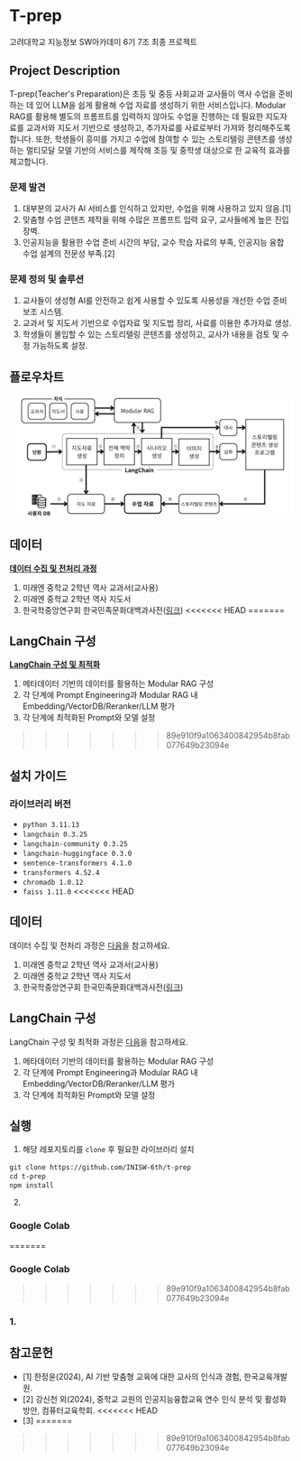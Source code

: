 # T-prep

고려대학교 지능정보 SW아카데미 6기 7조 최종 프로젝트
<!--
- 아이디어 경진대회 **우수상**(한국경제신문사장상)
-->
## Project Description

T-prep(Teacher's Preparation)은 초등 및 중등 사회교과 교사들이 역사 수업을 준비하는 데 있어 LLM을 쉽게 활용해 수업 자료를 생성하기 위한 서비스입니다. Modular RAG를 활용해 별도의 프롬프트를 입력하지 않아도 수업을 진행하는 데 필요한 지도자료를 교과서와 지도서 기반으로 생성하고, 추가자료를 사료로부터 가져와 정리해주도록 합니다. 또한, 학생들이 흥미를 가지고 수업에 참여할 수 있는 스토리텔링 콘텐츠를 생성하는 멀티모달 모델 기반의 서비스를 제작해 초등 및 중학생 대상으로 한 교육적 효과를 제고합니다.

### 문제 발견
1. 대부분의 교사가 AI 서비스를 인식하고 있지만, 수업을 위해 사용하고 있지 않음.[1]
2. 맞춤형 수업 콘텐츠 제작을 위해 수많은 프롬프트 입력 요구, 교사들에게 높은 진입장벽.
3. 인공지능을 활용한 수업 준비 시간의 부담, 교수 학습 자료의 부족, 인공지능 융합 수업 설계의 전문성 부족.[2]

### 문제 정의 및 솔루션
1. 교사들이 생성형 AI를 안전하고 쉽게 사용할 수 있도록 사용성을 개선한 수업 준비 보조 시스템.
2. 교과서 및 지도서 기반으로 수업자료 및 지도법 정리, 사료를 이용한 추가자료 생성.
3. 학생들이 몰입할 수 있는 스토리텔링 콘텐츠를 생성하고, 교사가 내용을 검토 및 수정 가능하도록 설정.

## 플로우차트
![](/src/pipeline.png)

## 데이터
[**데이터 수집 및 전처리 과정**](https://github.com/INISW-6th/data-preprocessing)
1. 미래엔 중학교 2학년 역사 교과서(교사용)
2. 미래엔 중학교 2학년 역사 지도서
3. 한국학중앙연구회 한국민족문화대백과사전([링크](https://encykorea.aks.ac.kr/))
<<<<<<< HEAD
=======

## LangChain 구성
[**LangChain 구성 및 최적화**](https://github.com/INISW-6th/langchain/eval)
1. 메타데이터 기반의 데이터를 활용하는 Modular RAG 구성
2. 각 단계에 Prompt Engineering과 Modular RAG 내 Embedding/VectorDB/Reranker/LLM 평가
3. 각 단계에 최적화된 Prompt와 모델 설정
>>>>>>> 89e910f9a1063400842954b8fab077649b23094e

## 설치 가이드
### 라이브러리 버전
- `python 3.11.13`
- `langchain 0.3.25`
- `langchain-community 0.3.25`
- `langchain-huggingface 0.3.0`
- `sentence-transformers 4.1.0`
- `transformers 4.52.4`
- `chromadb 1.0.12`
- `faiss 1.11.0`
<<<<<<< HEAD

## 데이터
데이터 수집 및 전처리 과정은 [다음](https://github.com/INISW-6th/data-preprocessing)을 참고하세요.
1. 미래엔 중학교 2학년 역사 교과서(교사용)
2. 미래엔 중학교 2학년 역사 지도서
3. 한국학중앙연구회 한국민족문화대백과사전([링크](https://encykorea.aks.ac.kr/))

## LangChain 구성
LangChain 구성 및 최적화 과정은 [다음]()을 참고하세요.
1. 메타데이터 기반의 데이터를 활용하는 Modular RAG 구성
2. 각 단계에 Prompt Engineering과 Modular RAG 내 Embedding/VectorDB/Reranker/LLM 평가
3. 각 단계에 최적화된 Prompt와 모델 설정

## 실행

1. 해당 레포지토리를 `clone` 후 필요한 라이브러리 설치
```
git clone https://github.com/INISW-6th/t-prep
cd t-prep
npm install
```
2. 

### Google Colab 
=======
  
### Google Colab
>>>>>>> 89e910f9a1063400842954b8fab077649b23094e

### 1. 

## 참고문헌
- [1] 한정윤(2024), AI 기반 맞춤형 교육에 대한 교사의 인식과 경험, 한국교육개발원.
- [2] 강신천 외(2024), 중학교 교원의 인공지능융합교육 연수 인식 분석 및 활성화 방안, 컴퓨터교육학회.
<<<<<<< HEAD
- [3]
=======
>>>>>>> 89e910f9a1063400842954b8fab077649b23094e
